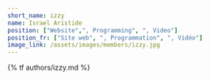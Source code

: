```yaml
---
short_name: izzy
name: Israel Aristide
position: ["Website",", Programming", ", Video"]
position_fr: ["Site web", ", Programmation", ", Vidéo"]
image_link: /assets/images/members/izzy.jpg
---
```

{% tf authors/izzy.md %}